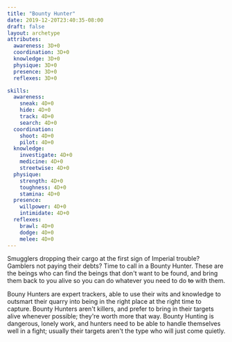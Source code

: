 ```yaml
---
title: "Bounty Hunter"
date: 2019-12-20T23:40:35-08:00
draft: false
layout: archetype
attributes:
  awareness: 3D+0
  coordination: 3D+0
  knowledge: 3D+0
  physique: 3D+0
  presence: 3D+0
  reflexes: 3D+0

skills:
  awareness:
    sneak: 4D+0
    hide: 4D+0
    track: 4D+0
    search: 4D+0
  coordination:
    shoot: 4D+0
    pilot: 4D+0
  knowledge:
    investigate: 4D+0
    medicine: 4D+0
    streetwise: 4D+0
  physique:
    strength: 4D+0
    toughness: 4D+0
    stamina: 4D+0
  presence:
    willpower: 4D+0
    intimidate: 4D+0
  reflexes:
    brawl: 4D+0
    dodge: 4D+0
    melee: 4D+0
---
```


Smugglers dropping their cargo at the first sign of Imperial trouble? Gamblers not paying their debts? Time to call in a Bounty Hunter. These are the beings who can find the beings that don't want to be found, and bring them back to you alive so you can do whatever you need to do ~~to~~ with them.

Bouny Hunters are expert trackers, able to use their wits and knowledge to outsmart their quarry into being in the right place at the right time to capture. Bounty Hunters aren't killers, and prefer to bring in their targets alive whenever possible; they're worth more that way. Bounty Hunting is dangerous, lonely work, and hunters need to be able to handle themselves well in a fight; usually their targets aren't the type who will just come quietly.